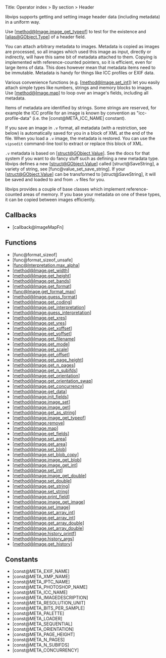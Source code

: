 Title: Operator index > By section > Header

<!-- libvips/iofuncs/header.c -->

libvips supports getting and setting image header data (including metadata)
in a uniform way.

Use [method@Image.image_get_typeof] to test for the existence and
[alias@GObject.Type] of a header field.

You can attach arbitrary metadata to images. Metadata is copied as images
are processed, so all images which used this image as input, directly or
indirectly, will have this same bit of metadata attached to them. Copying
is implemented with reference-counted pointers, so it is efficient, even for
large items of data. This does however mean that metadata items need to be
immutable. Metadata is handy for things like ICC profiles or EXIF data.

Various convenience functions (e.g. [method@Image.set_int]) let you easily
attach simple types like numbers, strings and memory blocks to images.
Use [method@Image.map] to loop over an image's fields, including all metadata.

Items of metadata are identified by strings. Some strings are reserved, for
example the ICC profile for an image is known by convention as
"icc-profile-data" (i.e. the [const@META_ICC_NAME] constant).

If you save an image in `.v` format, all metadata (with a restriction, see
below) is automatically saved for you in a block of XML at the end of the
file. When you load a `.v` image, the metadata is restored. You can use the
`vipsedit` command-line tool to extract or replace this block of XML.

`.v` metadata is based on [struct@GObject.Value]. See the docs for that
system if you want to do fancy stuff such as defining a new metadata type.
libvips defines a new [struct@GObject.Value] called [struct@SaveString], a
variety of string, see [func@value_set_save_string]. If your
[struct@GObject.Value] can be transformed to [struct@SaveString], it will
be saved and loaded to and from `.v` files for you.

libvips provides a couple of base classes which implement reference-counted
areas of memory. If you base your metadata on one of these types, it can be
copied between images efficiently.

## Callbacks

* [callback@ImageMapFn]

## Functions

* [func@format_sizeof]
* [func@format_sizeof_unsafe]
* [func@Interpretation.max_alpha]
* [method@Image.get_width]
* [method@Image.get_height]
* [method@Image.get_bands]
* [method@Image.get_format]
* [func@Image.get_format_max]
* [method@Image.guess_format]
* [method@Image.get_coding]
* [method@Image.get_interpretation]
* [method@Image.guess_interpretation]
* [method@Image.get_xres]
* [method@Image.get_yres]
* [method@Image.get_xoffset]
* [method@Image.get_yoffset]
* [method@Image.get_filename]
* [method@Image.get_mode]
* [method@Image.get_scale]
* [method@Image.get_offset]
* [method@Image.get_page_height]
* [method@Image.get_n_pages]
* [method@Image.get_n_subifds]
* [method@Image.get_orientation]
* [method@Image.get_orientation_swap]
* [method@Image.get_concurrency]
* [method@Image.get_data]
* [method@Image.init_fields]
* [method@Image.image_set]
* [method@Image.image_get]
* [method@Image.get_as_string]
* [method@Image.image_get_typeof]
* [method@Image.remove]
* [method@Image.map]
* [method@Image.get_fields]
* [method@Image.set_area]
* [method@Image.get_area]
* [method@Image.set_blob]
* [method@Image.set_blob_copy]
* [method@Image.image_get_blob]
* [method@Image.image_get_int]
* [method@Image.set_int]
* [method@Image.image_get_double]
* [method@Image.set_double]
* [method@Image.get_string]
* [method@Image.set_string]
* [method@Image.print_field]
* [method@Image.image_get_image]
* [method@Image.set_image]
* [method@Image.set_array_int]
* [method@Image.get_array_int]
* [method@Image.get_array_double]
* [method@Image.set_array_double]
* [method@Image.history_printf]
* [method@Image.history_args]
* [method@Image.get_history]

## Constants

* [const@META_EXIF_NAME]
* [const@META_XMP_NAME]
* [const@META_IPTC_NAME]
* [const@META_PHOTOSHOP_NAME]
* [const@META_ICC_NAME]
* [const@META_IMAGEDESCRIPTION]
* [const@META_RESOLUTION_UNIT]
* [const@META_BITS_PER_SAMPLE]
* [const@META_PALETTE]
* [const@META_LOADER]
* [const@META_SEQUENTIAL]
* [const@META_ORIENTATION]
* [const@META_PAGE_HEIGHT]
* [const@META_N_PAGES]
* [const@META_N_SUBIFDS]
* [const@META_CONCURRENCY]
